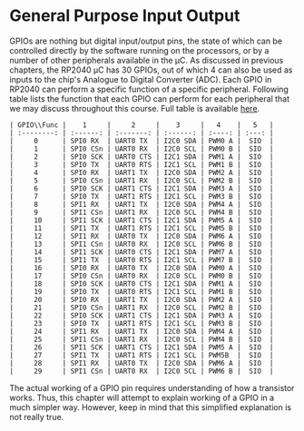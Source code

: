 # General Purpose Input Output
GPIOs are nothing but digital input/output pins, the state of which can be controlled directly by the software running on the processors, or by a number of other peripherals available in the &mu;C. As discussed in previous chapters, the RP2040 &mu;C has 30 GPIOs, out of which 4 can also be used as inputs to the chip's Analogue to Digital Converter (ADC). Each GPIO in RP2040 can perform a specific function of a specific peripheral. Following table lists the function that each GPIO can perform for each peripheral that we may discuss throughout this course. Full table is available [here](https://raspberrypi.github.io/pico-sdk-doxygen/group__hardware__gpio.html).
```{table}
| GPIO\\Func |    1     |     2     |    3     |   4    |   5   |
| :--------: | :------: | :-------: | :------: | :----: | :---: |
|     0      | SPI0 RX  | UART0 TX  | I2C0 SDA | PWM0 A |  SIO  |
|     1      | SPI0 CSn | UART0 RX  | I2C0 SCL | PWM0 B |  SIO  |
|     2      | SPI0 SCK | UART0 CTS | I2C1 SDA | PWM1 A |  SIO  |
|     3      | SPI0 TX  | UART0 RTS | I2C1 SCL | PWM1 B |  SIO  |
|     4      | SPI0 RX  | UART1 TX  | I2C0 SDA | PWM2 A |  SIO  |
|     5      | SPI0 CSn | UART1 RX  | I2C0 SCL | PWM2 B |  SIO  |
|     6      | SPI0 SCK | UART1 CTS | I2C1 SDA | PWM3 A |  SIO  |
|     7      | SPI0 TX  | UART1 RTS | I2C1 SCL | PWM3 B |  SIO  |
|     8      | SPI1 RX  | UART1 TX  | I2C0 SDA | PWM4 A |  SIO  |
|     9      | SPI1 CSn | UART1 RX  | I2C0 SCL | PWM4 B |  SIO  |
|     10     | SPI1 SCK | UART1 CTS | I2C1 SDA | PWM5 A |  SIO  |
|     11     | SPI1 TX  | UART1 RTS | I2C1 SCL | PWM5 B |  SIO  |
|     12     | SPI1 RX  | UART0 TX  | I2C0 SDA | PWM6 A |  SIO  |
|     13     | SPI1 CSn | UART0 RX  | I2C0 SCL | PWM6 B |  SIO  |
|     14     | SPI1 SCK | UART0 CTS | I2C1 SDA | PWM7 A |  SIO  |
|     15     | SPI1 TX  | UART0 RTS | I2C1 SCL | PWM7 B |  SIO  |
|     16     | SPI0 RX  | UART0 TX  | I2C0 SDA | PWM0 A |  SIO  |
|     17     | SPI0 CSn | UART0 RX  | I2C0 SCL | PWM0 B |  SIO  |
|     18     | SPI0 SCK | UART0 CTS | I2C1 SDA | PWM1 A |  SIO  |
|     19     | SPI0 TX  | UART0 RTS | I2C1 SCL | PWM1 B |  SIO  |
|     20     | SPI0 RX  | UART1 TX  | I2C0 SDA | PWM2 A |  SIO  |
|     21     | SPI0 CSn | UART1 RX  | I2C0 SCL | PWM2 B |  SIO  |
|     22     | SPI0 SCK | UART1 CTS | I2C1 SDA | PWM3 A |  SIO  |
|     23     | SPI0 TX  | UART1 RTS | I2C1 SCL | PWM3 B |  SIO  |
|     24     | SPI1 RX  | UART1 TX  | I2C0 SDA | PWM4 A |  SIO  |
|     25     | SPI1 CSn | UART1 RX  | I2C0 SCL | PWM4 B |  SIO  |
|     26     | SPI1 SCK | UART1 CTS | I2C1 SDA | PWM5 A |  SIO  |
|     27     | SPI1 TX  | UART1 RTS | I2C1 SCL | PWM5B  |  SIO  |
|     28     | SPI1 RX  | UART0 TX  | I2C0 SDA | PWM6 A |  SIO  |
|     29     | SPI1 CSn | UART0 RX  | I2C0 SCL | PWM6 B |  SIO  |
```
The actual working of a GPIO pin requires understanding of how a transistor works. Thus, this chapter will attempt to explain working of a GPIO in a much simpler way. However, keep in mind that this simplified explanation is not really true.
```{tableofcontents}
```